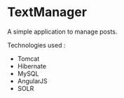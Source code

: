 # TextManager

A simple application to manage posts.

Technologies used :
- Tomcat
- Hibernate
- MySQL
- AngularJS
- SOLR
